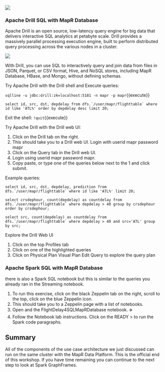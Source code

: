 
<img src="https://github.com/mapr-demos/katacoda-scenarios/raw/master/spark_flight_delays/assets/flightusecase.png?raw=true width=400 height=400">
<br/>

### Apache Drill SQL with MapR Database


Apache Drill is an open source, low-latency query engine for big data that delivers interactive SQL analytics at petabyte scale. Drill provides a massively parallel processing execution engine, built to perform distributed query processing across the various nodes in a cluster.

<img src="https://github.com/mapr-demos/katacoda-scenarios/raw/master/spark_flight_delays/assets/querying-data-with-apache-drill.png?raw=true width=500 height=500 ">

With Drill, you can use SQL to interactively query and join data from files in JSON, Parquet, or CSV format, Hive, and NoSQL stores, including MapR Database, HBase, and Mongo, without defining schemas.

Try Apache Drill with the Drill shell and Execute queries:

`sqlline -u jdbc:drill:zk=localhost:5181 -n mapr -p mapr`{{execute}}


<pre><code class="execute">select id, src, dst, depdelay from dfs.`/user/mapr/flighttable` where id like 'ATL%' order by depdelay desc limit 20;</code></pre>

Exit the shell: `!quit`{{execute}}

Try Apache Drill with the Drill web UI:

1. Click on the Drill tab on the right.
2. This should take you to a Drill web UI. Login with userid mapr password mapr
3. Click on the Query tab in the Drill web UI.  
4. Login using userid mapr password mapr.
5. Copy paste, or type one of the queries below next to the 1 and click submit.

Example queries:

<pre><code>select id, src, dst, depdelay, prediction from dfs.`/user/mapr/flighttable` where id like 'ATL%' limit 20;</code></pre>

<pre><code>select crsdephour, count(depdelay) as countdelay from dfs.`/user/mapr/flighttable` where depdelay > 40 group by crsdephour order by crsdephour;</code></pre>

<pre><code>select src, count(depdelay) as countdelay from dfs.`/user/mapr/flighttable` where depdelay > 40 and src='ATL' group by src;</code></pre>

Explore the Drill Web UI 

1. Click on the top Profiles tab
2. Click on one of the highlighted queries
3. Click on Physical Plan Visual Plan Edit Query to explore the query plan

### Apache Spark SQL with MapR Database
there is also a Spark SQL notebook but this is similar to the queries you already ran in the Streaming notebook. 
1. To run this exercise, click on the black Zeppelin tab on the right, scroll to the top, click on the blue Zeppelin icon. 
2. This should take you to a Zeppelin page with a list of notebooks.
3. Open and the FlightDelay4SQLMapRDatabase notebook. ✈️
4. Follow the Notebook lab instructions. Click on the READY > to run the Spark code paragraphs. 

## Summary
All of the components of the use case architecture we just discussed can run on the same cluster with the MapR Data Platform.  This is the official end of this workshop. If you have time remaining you can continue to the next step to look at Spark GraphFrames.
